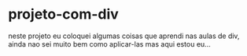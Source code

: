 # projeto-com-div
neste projeto eu coloquei algumas coisas que aprendi nas aulas de div, ainda nao sei muito bem como aplicar-las mas aqui estou eu... 
